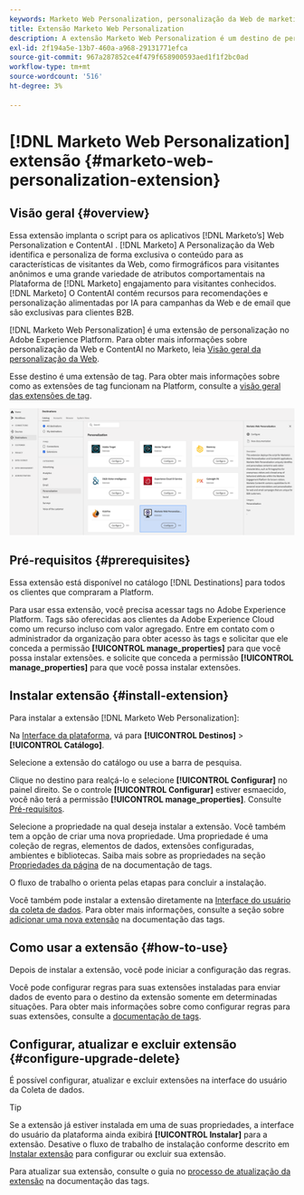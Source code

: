 ```yaml
---
keywords: Marketo Web Personalization, personalização da Web de marketing, extensão de Marketo Web Personalization, extensão de personalização da Web de marketing, marketing, Marketo
title: Extensão Marketo Web Personalization
description: A extensão Marketo Web Personalization é um destino de personalização no Adobe Experience Platform. Para obter mais informações sobre a funcionalidade de extensão, consulte a página de extensão no Adobe Exchange.
exl-id: 2f194a5e-13b7-460a-a968-29131771efca
source-git-commit: 967a287852ce4f479f658900593aed1f1f2bc0ad
workflow-type: tm+mt
source-wordcount: '516'
ht-degree: 3%

---
```


# [!DNL Marketo Web Personalization] extensão {#marketo-web-personalization-extension}

## Visão geral {#overview}

Essa extensão implanta o script para os aplicativos [!DNL Marketo’s] Web Personalization e ContentAI . [!DNL Marketo] A Personalização da Web identifica e personaliza de forma exclusiva o conteúdo para as características de visitantes da Web, como firmográficos para visitantes anônimos e uma grande variedade de atributos comportamentais na Plataforma de  [!DNL Marketo] engajamento para visitantes conhecidos. [!DNL Marketo] O ContentAI contém recursos para recomendações e personalização alimentadas por IA para campanhas da Web e de email que são exclusivas para clientes B2B.

[!DNL Marketo Web Personalization] é uma extensão de personalização no Adobe Experience Platform. Para obter mais informações sobre personalização da Web e ContentAI no Marketo, leia [Visão geral da personalização da Web](https://experienceleague.adobe.com/docs/marketo/using/product-docs/web-personalization/understanding-web-personalization/web-personalization-overview.html?lang=en).

Esse destino é uma extensão de tag. Para obter mais informações sobre como as extensões de tag funcionam na Platform, consulte a [visão geral das extensões de tag](../launch-extensions/overview.md).

![Extensão Marketo Web Personalization](../../assets/catalog/personalization/marketo-web-personalization/catalog.png)

## Pré-requisitos {#prerequisites}

Essa extensão está disponível no catálogo [!DNL Destinations] para todos os clientes que compraram a Platform.

Para usar essa extensão, você precisa acessar tags no Adobe Experience Platform. Tags são oferecidas aos clientes da Adobe Experience Cloud como um recurso incluso com valor agregado. Entre em contato com o administrador da organização para obter acesso às tags e solicitar que ele conceda a permissão **[!UICONTROL manage_properties]** para que você possa instalar extensões. e solicite que conceda a permissão **[!UICONTROL manage_properties]** para que você possa instalar extensões.

## Instalar extensão {#install-extension}

Para instalar a extensão [!DNL Marketo Web Personalization]:

Na [Interface da plataforma](http://platform.adobe.com/), vá para **[!UICONTROL Destinos]** > **[!UICONTROL Catálogo]**.

Selecione a extensão do catálogo ou use a barra de pesquisa.

Clique no destino para realçá-lo e selecione **[!UICONTROL Configurar]** no painel direito. Se o controle **[!UICONTROL Configurar]** estiver esmaecido, você não terá a permissão **[!UICONTROL manage_properties]**. Consulte [Pré-requisitos](#prerequisites).

Selecione a propriedade na qual deseja instalar a extensão. Você também tem a opção de criar uma nova propriedade. Uma propriedade é uma coleção de regras, elementos de dados, extensões configuradas, ambientes e bibliotecas. Saiba mais sobre as propriedades na seção [Propriedades da página](../../../tags/ui/administration/companies-and-properties.md#properties-page) de na documentação de tags.

O fluxo de trabalho o orienta pelas etapas para concluir a instalação.

Você também pode instalar a extensão diretamente na [Interface do usuário da coleta de dados](https://experience.adobe.com/#/data-collection/). Para obter mais informações, consulte a seção sobre [adicionar uma nova extensão](../../../tags/ui/managing-resources/extensions/overview.md#add-a-new-extension) na documentação das tags.

## Como usar a extensão {#how-to-use}

Depois de instalar a extensão, você pode iniciar a configuração das regras.

Você pode configurar regras para suas extensões instaladas para enviar dados de evento para o destino da extensão somente em determinadas situações. Para obter mais informações sobre como configurar regras para suas extensões, consulte a [documentação de tags](../../../tags/ui/managing-resources/rules.md).

## Configurar, atualizar e excluir extensão {#configure-upgrade-delete}

É possível configurar, atualizar e excluir extensões na interface do usuário da Coleta de dados.

>[!TIP]
>
>Se a extensão já estiver instalada em uma de suas propriedades, a interface do usuário da plataforma ainda exibirá **[!UICONTROL Instalar]** para a extensão. Desative o fluxo de trabalho de instalação conforme descrito em [Instalar extensão](#install-extension) para configurar ou excluir sua extensão.

Para atualizar sua extensão, consulte o guia no [processo de atualização da extensão](../../../tags/ui/managing-resources/extensions/extension-upgrade.md) na documentação das tags.
